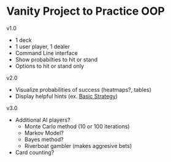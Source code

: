 # Vanity Project to Practice OOP 

v1.0

- 1 deck
- 1 user player, 1 dealer
- Command Line interface
- Show probabilties to hit or stand
- Options to hit or stand only

v2.0

- Visualize probabilities of success (heatmaps?, tables)
- Display helpful hints (ex. [Basic Strategy](https://www.lasvegashowto.com/support-files/blackjack-basic-strategy.pdf))

v3.0
- Additional AI players?
  - Monte Carlo method (10 or 100 iterations)
  - Markov Model?
  - Bayes method?
  - Riverboat gambler (makes aggresive bets)
- Card counting?
